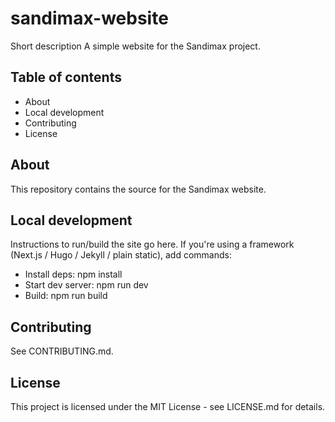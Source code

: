 # sandimax-website

Short description
A simple website for the Sandimax project.

## Table of contents
- About
- Local development
- Contributing
- License

## About
This repository contains the source for the Sandimax website.

## Local development
Instructions to run/build the site go here. If you're using a framework (Next.js / Hugo / Jekyll / plain static), add commands:

- Install deps: npm install
- Start dev server: npm run dev
- Build: npm run build

## Contributing
See CONTRIBUTING.md.

## License
This project is licensed under the MIT License - see LICENSE.md for details.